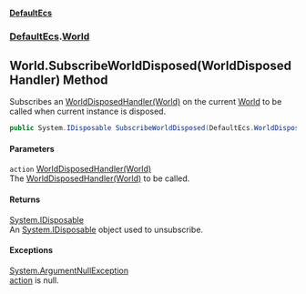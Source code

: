 #### [DefaultEcs](DefaultEcs.md 'DefaultEcs')
### [DefaultEcs](DefaultEcs.md#DefaultEcs 'DefaultEcs').[World](World.md 'DefaultEcs.World')
## World.SubscribeWorldDisposed(WorldDisposedHandler) Method
Subscribes an [WorldDisposedHandler(World)](WorldDisposedHandler(World).md 'DefaultEcs.WorldDisposedHandler(DefaultEcs.World)') on the current [World](World.md 'DefaultEcs.World') to be called when current instance is disposed.  
```csharp
public System.IDisposable SubscribeWorldDisposed(DefaultEcs.WorldDisposedHandler action);
```
#### Parameters
<a name='DefaultEcs_World_SubscribeWorldDisposed(DefaultEcs_WorldDisposedHandler)_action'></a>
`action` [WorldDisposedHandler(World)](WorldDisposedHandler(World).md 'DefaultEcs.WorldDisposedHandler(DefaultEcs.World)')  
The [WorldDisposedHandler(World)](WorldDisposedHandler(World).md 'DefaultEcs.WorldDisposedHandler(DefaultEcs.World)') to be called.
  
#### Returns
[System.IDisposable](https://docs.microsoft.com/en-us/dotnet/api/System.IDisposable 'System.IDisposable')  
An [System.IDisposable](https://docs.microsoft.com/en-us/dotnet/api/System.IDisposable 'System.IDisposable') object used to unsubscribe.
#### Exceptions
[System.ArgumentNullException](https://docs.microsoft.com/en-us/dotnet/api/System.ArgumentNullException 'System.ArgumentNullException')  
[action](World_SubscribeWorldDisposed(WorldDisposedHandler).md#DefaultEcs_World_SubscribeWorldDisposed(DefaultEcs_WorldDisposedHandler)_action 'DefaultEcs.World.SubscribeWorldDisposed(DefaultEcs.WorldDisposedHandler).action') is null.
